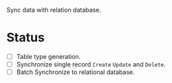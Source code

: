 
Sync data with relation database.


# Status

- [ ] Table type generation.
- [ ] Synchronize single record `Create` `Update` and `Delete`.
- [ ] Batch Synchronize to relational database.
